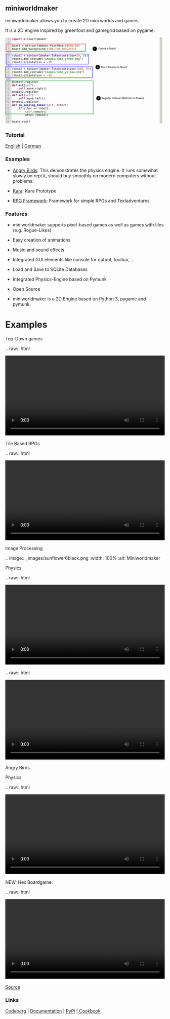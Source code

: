 miniworldmaker
---------

miniworldmaker allows you to create 2D mini worlds and games. 

It is a 2D engine inspired by greenfoot and gamegrid based on pygame.

<kbd>
<img src="example.png" alt="example"></img>
</kbd>

### Tutorial

[English](https://miniworldmaker.de/objectsfirst_english/01_installation.html) | [German](https://miniworldmaker.de/objectsfirst_german/01_installation.html) 


### Examples

  * [Angry Birds](https://replit.com/@a_siebel/miniworldmaker-Angry-birds): This demonstrates the physics engine. It runs somewhat slowly on repl.it, should buy smoothly on modern computers without problems.

  * [Kara](https://replit.com/@a_siebel/Kara-in-miniworldmaker"): Kara Prototype
 
  * [RPG Framework](https://replit.com/@a_siebel/RPG-Framework-for-miniworldmaker): Framework for simple RPGs and Textadventures


### Features

  * miniworldmaker supports pixel-based games as well as games with 
  tiles (e.g. Rogue-Likes)
  
  * Easy creation of animations
  
  * Music and sound effects
  
  * Integrated GUI elements like console for output, toolbar, ...
    
  * Load and Save to SQLite Databases
  
  * Integrated Physics-Engine based on Pymunk
  
  * Open Source
  
  * miniworldmaker is a 2D Engine based on Python 3, pygame and pymunk.

Examples
========

Top-Down games

.. raw:: html
  
  <video controls loop width=100%>
  <source src="_static/asteroids.webm" type="video/webm">
    <source src="_static/asteroids.mp4" type="video/mp4">
    Your browser does not support the video tag.
  </video>

Tile Based RPGs

.. raw:: html

  <video controls loop width=100%>
  <source src="_static/rpg1.webm" type="video/webm">
    <source src="_static/rpg1.mp4" type="video/mp4">
    Your browser does not support the video tag.
  </video>

Image Processing

.. image:: _images/sunflower6black.png
  :width: 100%
  :alt: Miniworldmaker


Physics

.. raw:: html

  <video controls loop width=100%>
  <source src="_static/physics_sim.webm" type="video/webm">
    <source src="_static/physics_sim.mp4" type="video/mp4">
    Your browser does not support the video tag.
  </video>


.. raw:: html

  <video controls loop width=100%>
  <source src="_static/joints.webm" type="video/webm">
    <source src="_static/joints.mp4" type="video/mp4">
    Your browser does not support the video tag.
  </video>

Angry Birds

Physics

.. raw:: html

  <video controls loop width=100%>
  <source src="_static/angry.webm" type="video/webm">
    <source src="_static/angry.mp4" type="video/mp4">
    Your browser does not support the video tag.
  </video>

NEW: Hex Boardgame:

.. raw:: html

  <video controls loop width=100%>
    <source src="_static/hex_boardgame_short.mp4" type="video/mp4">
    Your browser does not support the video tag.
  </video>

[Source](https://codeberg.org/a_siebel/miniworldmaker_cookbook/src/branch/main/objects_first/boardgame/boardgame.py)


### Links

[Codeberg](https://codeberg.org/a_siebel/miniworldmaker) | [Documentation](http://miniworldmaker.de/) | [PyPi](https://pypi.org/project/miniworldmaker/) | [Cookbook](https://codeberg.org/a_siebel/miniworldmaker_cookbook/src/branch/main/)
